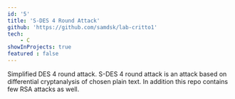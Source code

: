 ```yaml
---
id: '5'
title: 'S-DES 4 Round Attack'
github: 'https://github.com/samdsk/lab-critto1'
tech:
    - C
showInProjects: true
featured : false
---
```


Simplified DES 4 round attack. S-DES 4 round attack is an attack based on differential cryptanalysis of chosen plain text. In addition this repo contains few RSA attacks as well.
